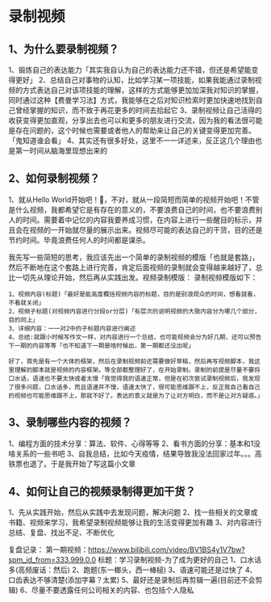 # 录制视频

## 1、为什么要录制视频？

1、锻炼自己的表达能力「其实我自认为自己的表达能力还不错，但还是希望能变得更好」
2、总结自己对事物的认知，比如学习某一项技能，如果我能通过录制视频的方式表达自己对该项技能的理解，这样的方式能够更加加深我对知识的掌握，同时通过这种【费曼学习法】方式，我能够在之后对知识检索时更加快速地找到自己曾经掌握的知识，而不致于再花更多的时间去拾起它
3、录制视频让自己活得的收获变得更加直观，分享出去也可以和更多的朋友进行交流，因为我的看法很可能是存在问题的，这个时候也需要或者他人的帮助来让自己的关键变得更加完善。「鬼知道谁会看」
4、其实还有很多好处，这里不一一详述来，反正这几个理由也是第一时间从脑海里现想出来的

## 2、如何录制视频？

1、就从Hello World开始吧！🤔，不对，就从一段简短而简单的视频开始吧！不管是什么视频，我都希望它是有存在的意义的，不要浪费自己的时间，也不要浪费别人的时间。需要着中记忆的内容我要养成习惯，在内容上进行一些醒目的标示，并且会在视频的一开始就尽量的展示出来。视频尽可能的表达自己的干货，目的还是节约时间。毕竟浪费任何人的时间都是谋杀。

我先写一些简短的思考，我应该先出一个简单的录制视频的模版「也就是套路」，然后不断地在这个套路上进行完善，肯定后面视频的录制就会变得越来越好了，总比一切先从理论开始，然后再从实践出发。视频录制模版：
录制视频模版如下：

```apl
1、视频内容(标题)「最好是能高度概括视频内容的标题，目的是别浪观众的时间，想看就看，不看就关闭」
2、视频子标题(对视频内容进行分段or分层)「有层次的说明视频的大致内容分为哪几个部分，目的同上」
3、详细内容：一一对2中的子标题内容进行阐述
4、总结:就跟小时候写作文一样，对内容进行一个总结，也可能视频会分为好几期，还可以预告下一期的内容等等「也不知道下一期是啥时候出，第一期都还没出呢」

好了，首先是有一个大体的框架，然后在录制视频前还需要做好草稿，然后再写视频脚本，我这里理解的脚本就是视频的内容框架。等全部都整理好了，在开始录制。录制的前提是尽量不要将口水话，语速也不要太快或者太慢「我觉得我的语速正常，但是在初次尝试录制视频后，我发现了很多问题，口水话多，而且语速并不慢，语速太快了，很可能思维跟不上，反正我自己看自己的视频也可能思维跟不上，那就不好了。表达的意义就是为了让对方明白，而不是让对方疑惑。」
```

## 3、录制哪些内容的视频？

1、编程方面的技术分享：算法、软件、心得等等
2、看书方面的分享：基本和1没啥关系的一些书吧
3、自我总结，比如今天疫情，结果导致我没法回家过年。。。高铁票也退了。于是我开始了写这篇小文章

## 4、如何让自己的视频录制得更加干货？

1、先从实践开始，然后从实践中去发现问题，解决问题
2、找一些相关的文章或书籍、视频来学习，我希望录制视频能够让我的生活变得更加有趣
3、对内容进行总结、复盘、找出不足、不断优化

复盘记录：
第一期视频：https://www.bilibili.com/video/BV1BS4y1V7bw?spm_id_from=333.999.0.0
标题：学习录制视频-为了成为更好的自己
1、口水话多(高频废话：然后)
2、跑题(东一榔头，西一棒槌)
3、语速可能还是过快了
4、口齿表达不够清楚(添加字幕？太累)
5、最好还是录制后再剪辑一遍(目前还不会剪辑)
6、尽量不要透露任何公司相关的内容、也包括个人隐私